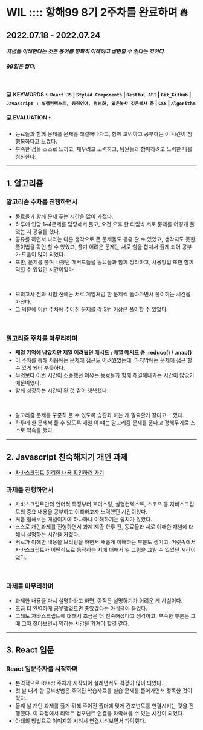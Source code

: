 # WIL :::: 항해99 8기 2주차를 완료하며 🔥 
## 2022.07.18 - 2022.07.24
#### **_개념을 이해한다는 것은 용어를 정확히 이해하고 설명할 수 있다는 것이다._**
#### **_99일은 짧다._**
<br />

#### 💻 KEYWORDS :: `React JS`  |  `Styled Components`  |  `Restful API`  |  `Git_Github`  |  `Javascript : 실행컨텍스트, 동적언어, 형변화, 얇은복사 깊은복사 등`  | `CSS`  |  `Algorithm`
#### 💻 EVALUATION :: 
- 동료들과 함께 문제를 문제를 해결해나가고, 함께 고민하고 공부하는 이 시간이 참 행복하다고 느꼈다.
- 부족한 점을 스스로 느끼고, 채우려고 노력하고, 팀원들과 함께하려고 노력한 나를 칭찬한다.

-----

## 1. 알고리즘
### 알고리즘 주차를 진행하면서
- 동료들과 함께 문제 푸는 시간을 많이 가졌다.
- 하루에 인당 1~4문제를 담당해서 풀고, 오전 오후 한 타임씩 서로 문제를 어떻게 풀었는 지 공유를 했다. 
- 공유를 하면서 나와는 다른 생각으로 푼 문제들도 공유 할 수 있었고, 생각지도 못한 풀이법을 확인 할 수 있었고, 풀기 어려운 문제는 서로 힘을 합쳐서 풀게 되어 공부가 도움이 많이 되었다.
- 또한, 문제를 풀며 나왔던 메서드들을 동료들과 함께 정리하고, 사용방법 또한 함께 익힐 수 있었던 시간이었다. 
<br />

- 모의고사 전과 시험 전에는 서로 게임처럼 한 문제씩 돌아가면서 풀이하는 시간을 가졌다. 
- 그 덕분에 이번 주차에 주어진 문제를 각 3번 이상은 풀이할 수 있었다.
<br />

### 알고리즘 주차를 마무리하며
- **제일 기억에 남았지만 제일 어려웠던 메서드 : 배열 메서드 중 .reduce() / .map()**
- 이 주차를 통해 처음에는 문제에 접근도 어려웠었는데, 마지막에는 문제에 접근 할 수 있게 되어 뿌듯하다.
- 무엇보다 이번 시간이 소중했던 이유는 동료들과 함께 해결해나가는 시간이 많았기 때문이었다. 
- 함께 성장하는 시간이 된 것 같아 행복했다. 
<br />

- 알고리즘 문제를 꾸준히 풀 수 있도록 습관화 하는 게 필요할거 같다고 느꼈다.
- 하루에 한 문제씩 풀 수 있도록 매일 이 떄는 알고리즘 문제를 푼다고 정해두기로 스스로 약속을 했다.

-----

## 2. Javascript 친숙해지기 개인 과제
- [자바스크립트 정리한 내용 확인하러 가기](https://github.com/YooJinRa/til/blob/main/Javascript/AboutJavascript.md)

### 과제를 진행하면서
- 자바스크립트만의 언어적 특징부터 호이스팅, 실행컨텍스트, 스코프 등 자바스크립트의 중요 내용을 공부하고 이해하고자 노력했던 시간이었다. 
- 처음 접해보는 개념이기에 하나하나 이해하기는 쉽지가 않았다. 
- 스스로 개인과제를 진행하면서 과제 제출 하루 전, 동료들과 서로 이해한 개념에 대해서 설명하는 시간을 가졌다.
- 서로가 이해한 내용을 브리핑을 하면서 새롭게 이해하는 부분도 생기고, 머릿속에서 자바스크립트가 어떤식으로 동작하는 지에 대해서 밑 그림을 그릴 수 있었던 시간이었다. 
<br />

### 과제를 마무리하며
- 과제한 내용을 다시 설명하라고 하면, 아직은 설명하기가 어려운 게 사실이다. 
- 조금 더 완벽하게 공부했었으면 좋았겠다는 아쉬움이 들었다. 
- 그래도 자바스크립트에 대해서 조금은 더 친숙해졌다고 생각하고, 부족한 부분은 그때 그때 찾아보면서 익히는 시간을 가져야 할것 같다.

-----

## 3. React 입문
### React 입문주차를 시작하며
- 본격적으로 React 주차가 시작되어 설레면서도 걱정이 많이 되었다. 
- 첫 날 내가 한 공부방법은 주어진 학습자료를 실습 문제를 풀어가면서 정독한 것이었다. 
- 둘째 날 개인 과제를 풀기 위해 주어진 폴더에 맞게 컨포넌트를 연결시키는 것을 진행했다. 이 과정에서 리액트 컴포넌트 연결을 파악해볼 수 있는 시간이 되었다.
- 아래의 방법으로 이미지화 시켜서 연결시켜보면서 파악했다.